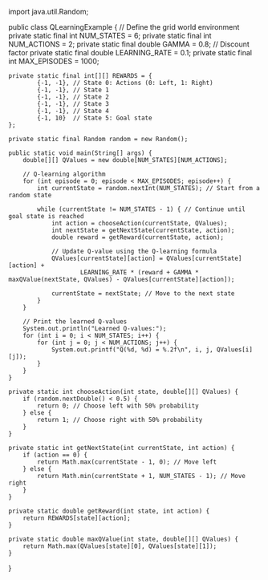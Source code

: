 import java.util.Random;

public class QLearningExample {
    // Define the grid world environment
    private static final int NUM_STATES = 6;
    private static final int NUM_ACTIONS = 2;
    private static final double GAMMA = 0.8; // Discount factor
    private static final double LEARNING_RATE = 0.1;
    private static final int MAX_EPISODES = 1000;

    private static final int[][] REWARDS = {
            {-1, -1}, // State 0: Actions (0: Left, 1: Right)
            {-1, -1}, // State 1
            {-1, -1}, // State 2
            {-1, -1}, // State 3
            {-1, -1}, // State 4
            {-1, 10}  // State 5: Goal state
    };

    private static final Random random = new Random();

    public static void main(String[] args) {
        double[][] QValues = new double[NUM_STATES][NUM_ACTIONS];

        // Q-learning algorithm
        for (int episode = 0; episode < MAX_EPISODES; episode++) {
            int currentState = random.nextInt(NUM_STATES); // Start from a random state

            while (currentState != NUM_STATES - 1) { // Continue until goal state is reached
                int action = chooseAction(currentState, QValues);
                int nextState = getNextState(currentState, action);
                double reward = getReward(currentState, action);

                // Update Q-value using the Q-learning formula
                QValues[currentState][action] = QValues[currentState][action] +
                        LEARNING_RATE * (reward + GAMMA * maxQValue(nextState, QValues) - QValues[currentState][action]);

                currentState = nextState; // Move to the next state
            }
        }

        // Print the learned Q-values
        System.out.println("Learned Q-values:");
        for (int i = 0; i < NUM_STATES; i++) {
            for (int j = 0; j < NUM_ACTIONS; j++) {
                System.out.printf("Q(%d, %d) = %.2f\n", i, j, QValues[i][j]);
            }
        }
    }

    private static int chooseAction(int state, double[][] QValues) {
        if (random.nextDouble() < 0.5) {
            return 0; // Choose left with 50% probability
        } else {
            return 1; // Choose right with 50% probability
        }
    }

    private static int getNextState(int currentState, int action) {
        if (action == 0) {
            return Math.max(currentState - 1, 0); // Move left
        } else {
            return Math.min(currentState + 1, NUM_STATES - 1); // Move right
        }
    }

    private static double getReward(int state, int action) {
        return REWARDS[state][action];
    }

    private static double maxQValue(int state, double[][] QValues) {
        return Math.max(QValues[state][0], QValues[state][1]);
    }
}
